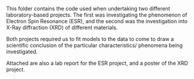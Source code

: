 This folder contains the code used when undertaking two different laboratory-based projects. The first was investigating the phenomenon of Electron Spin Resonance (ESR), and the second was the investigation into X-Ray diffraction (XRD) of different materials. 

Both projects required us to fit models to the data to come to draw a scientific conclusion of the particular characteristics/ phenomena being investigated.

Attached are also a lab report for the ESR project, and a poster of the XRD project.
